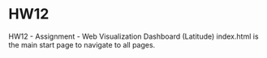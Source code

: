 # HW12
HW12 - Assignment - Web Visualization Dashboard (Latitude)
index.html is the main start page to navigate to all pages.
